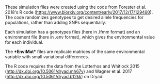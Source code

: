 These simulation files were created using the code from Forester et al. 2018's R code (https://www.biorxiv.org/content/early/2017/12/17/129460). 
The code randomizes genotypes to get desired allele frequencies for populations, rather than adding SNPs sequentially.

Each simulation has a genotypes files (here in \.lfmm format) and an environment file (here in \.env format), which gives the environmental value for each individual.

The **\*EnviMat\*** files are replicate matrices of the same environmental variable with small variational differences.

The R code requires the data from the Lotterhos and Whitlock 2015 (http://dx.doi.org/10.5061/dryad.mh67v) and Wagner et al. 2017 (http://dx.doi.org/10.5061/dryad.b12kk) on Dryad.
